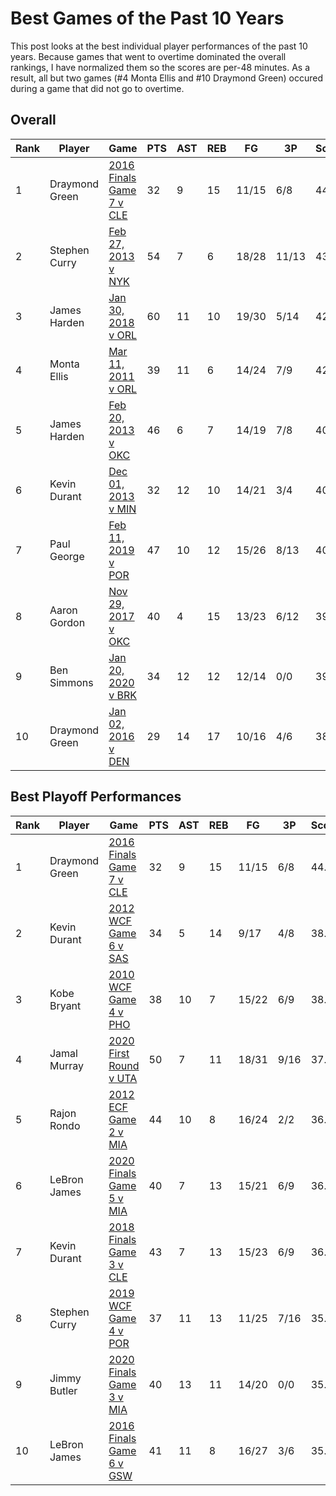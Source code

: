 # Best Games of the Past 10 Years

This post looks at the best individual player performances of the past 10 years. Because games that went to overtime dominated the overall rankings, I have normalized them so the scores are per-48 minutes. As a result, all but two games (#4 Monta Ellis and #10 Draymond Green) occured during a game that did not go to overtime. 

## Overall

|Rank | Player  | Game | PTS | AST | REB | FG | 3P | Score |
| --- | ------- | ---- | ------ | ------- | -------- | -- | -- | ----- |
| 1 | Draymond Green | <a href="https://www.basketball-reference.com/boxscores/201606190GSW.html" title="201606190GSW">2016 Finals Game 7 v CLE</a> | 32 | 9 | 15 | 11/15 | 6/8 | 44.1 |
| 2 | Stephen Curry |  <a href="https://www.basketball-reference.com/boxscores/201302270NYK.html" title="201302270NYK">Feb 27, 2013 v NYK </a> | 54 | 7 | 6 | 18/28 | 11/13 | 43.7 |
| 3 | James Harden | <a href="https://www.basketball-reference.com/boxscores/201801300HOU.html" title="201801300HOU">Jan 30, 2018 v ORL </a> | 60 | 11 | 10 | 19/30 | 5/14 | 42.5 |
| 4 | Monta Ellis | <a href="https://www.basketball-reference.com/boxscores/201103110GSW.html" title="201103110GSW">Mar 11, 2011 v ORL </a> | 39 | 11 | 6 | 14/24 | 7/9 | 42.0 |
| 5 | James Harden | <a href="https://www.basketball-reference.com/boxscores/201302200HOU.html" title="201302200HOU">Feb 20, 2013 v OKC </a> | 46 | 6 | 7 | 14/19 | 7/8 | 40.5 |
| 6 | Kevin Durant | <a href="https://www.basketball-reference.com/boxscores/201312010OKC.html" title="201312010OKC">Dec 01, 2013 v MIN </a> | 32 | 12 | 10 | 14/21 | 3/4 | 40.4 |
| 7 | Paul George | <a href="https://www.basketball-reference.com/boxscores/201902110OKC.html" title="201902110OKC">Feb 11, 2019 v POR </a> | 47 | 10 | 12 | 15/26 | 8/13 | 40.1 |
| 8 | Aaron Gordon | <a href="https://www.basketball-reference.com/boxscores/201711290ORL.html" title="201711290ORL">Nov 29, 2017 v OKC </a> | 40 | 4 | 15 | 13/23 | 6/12 | 39.9 |
| 9 | Ben Simmons | <a href="https://www.basketball-reference.com/boxscores/202001200BRK.html" title="202001200BRK">Jan 20, 2020 v BRK </a> | 34 | 12 | 12 | 12/14 | 0/0 | 39.1|
| 10 | Draymond Green | <a href="https://www.basketball-reference.com/boxscores/201601020GSW.html" title="201601020GSW">Jan 02, 2016 v DEN </a> | 29 | 14 | 17 | 10/16 | 4/6 | 38.9 |

## Best Playoff Performances
|Rank | Player  | Game | PTS | AST | REB | FG | 3P | Score |
| --- | ------- | ---- | ------ | ------- | -------- | -- | -- | ----- |
| 1 | Draymond Green | <a href="https://www.basketball-reference.com/boxscores/201606190GSW.html" title="201606190GSW">2016 Finals Game 7 v CLE</a> | 32 | 9 | 15 | 11/15 | 6/8 | 44.1 |
| 2 | Kevin Durant |  <a href="https://www.basketball-reference.com/boxscores/201206060OKC.html" title="201206060OKC">2012 WCF Game 6 v SAS </a> | 34 | 5 | 14 | 9/17 | 4/8 | 38.4 |
| 3 | Kobe Bryant | <a href="https://www.basketball-reference.com/boxscores/201005250PHO.html" title="201005250PHO">2010 WCF Game 4 v PHO </a> | 38 | 10 | 7 | 15/22 | 6/9 | 38.2 |
| 4 | Jamal Murray | <a href="https://www.basketball-reference.com/boxscores/202008230UTA.html" title="202008230UTA">2020 First Round v UTA </a> | 50 | 7 | 11 | 18/31 | 9/16 | 37.4 |
| 5 | Rajon Rondo | <a href="https://www.basketball-reference.com/boxscores/201205300MIA.html" title="201205300MIA">2012 ECF Game 2 v MIA </a> | 44 | 10 | 8 | 16/24 | 2/2 | 36.7 |
| 6 | LeBron James | <a href="https://www.basketball-reference.com/boxscores/202010090LAL.html" title="202010090LAL">2020 Finals Game 5 v MIA </a> | 40 | 7 | 13 | 15/21 | 6/9 | 36.6 |
| 7 | Kevin Durant | <a href="https://www.basketball-reference.com/boxscores/201806060CLE.html" title="201806060CLE">2018 Finals Game 3 v CLE </a> | 43 | 7 | 13 | 15/23 | 6/9 | 36.5 |
| 8 | Stephen Curry | <a href="https://www.basketball-reference.com/boxscores/201905200POR.html" title="201905200POR">2019 WCF Game 4 v POR </a> | 37 | 11 | 13 | 11/25 | 7/16 | 35.8 |
| 9 | Jimmy Butler | <a href="https://www.basketball-reference.com/boxscores/202010040MIA.html" title="202010040MIA">2020 Finals Game 3 v MIA </a> | 40 | 13 | 11 | 14/20 | 0/0 | 35.3 |
| 10 | LeBron James | <a href="https://www.basketball-reference.com/boxscores/201606160CLE.html" title="201606160CLE">2016 Finals Game 6 v GSW</a> | 41 | 11 | 8 | 16/27 | 3/6 | 35.3 |

